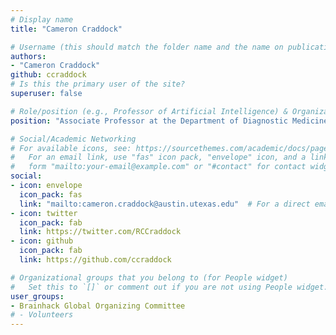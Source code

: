 ```yaml
---
# Display name
title: "Cameron Craddock"

# Username (this should match the folder name and the name on publications)
authors:
- "Cameron Craddock"
github: ccraddock
# Is this the primary user of the site?
superuser: false

# Role/position (e.g., Professor of Artificial Intelligence) & Organizations/Affiliations
position: "Associate Professor at the Department of Diagnostic Medicine, Dell Medical School, The University of Texas at Austin, Austin, Texas, USA"

# Social/Academic Networking
# For available icons, see: https://sourcethemes.com/academic/docs/page-builder/#icons
#   For an email link, use "fas" icon pack, "envelope" icon, and a link in the
#   form "mailto:your-email@example.com" or "#contact" for contact widget.
social:
- icon: envelope
  icon_pack: fas
  link: "mailto:cameron.craddock@austin.utexas.edu"  # For a direct email link, use "mailto:test@example.org".
- icon: twitter
  icon_pack: fab
  link: https://twitter.com/RCCraddock
- icon: github
  icon_pack: fab
  link: https://github.com/ccraddock

# Organizational groups that you belong to (for People widget)
#   Set this to `[]` or comment out if you are not using People widget.
user_groups:
- Brainhack Global Organizing Committee
# - Volunteers
---
```

